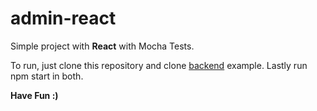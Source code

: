 # admin-react

Simple project with __React__ with Mocha Tests.

To run, just clone this repository and clone [backend](https://github.com/PradoGuilherme/api-express) example. 
Lastly run npm start in both.

__Have Fun :)__
